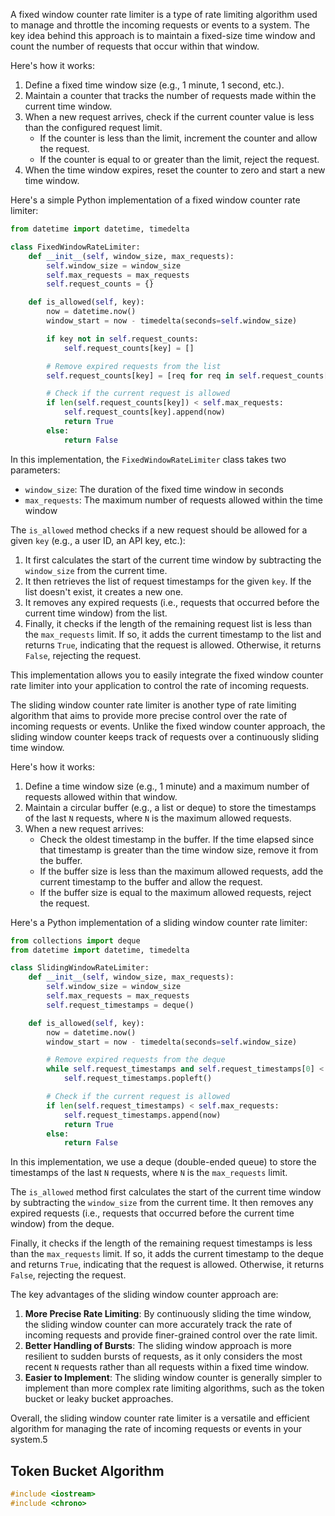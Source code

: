 A fixed window counter rate limiter is a type of rate limiting algorithm used to manage and throttle the incoming requests or events to a system. The key idea behind this approach is to maintain a fixed-size time window and count the number of requests that occur within that window.

Here's how it works:

1. Define a fixed time window size (e.g., 1 minute, 1 second, etc.).
2. Maintain a counter that tracks the number of requests made within the current time window.
3. When a new request arrives, check if the current counter value is less than the configured request limit.
   - If the counter is less than the limit, increment the counter and allow the request.
   - If the counter is equal to or greater than the limit, reject the request.
4. When the time window expires, reset the counter to zero and start a new time window.

Here's a simple Python implementation of a fixed window counter rate limiter:

```python
from datetime import datetime, timedelta

class FixedWindowRateLimiter:
    def __init__(self, window_size, max_requests):
        self.window_size = window_size
        self.max_requests = max_requests
        self.request_counts = {}

    def is_allowed(self, key):
        now = datetime.now()
        window_start = now - timedelta(seconds=self.window_size)

        if key not in self.request_counts:
            self.request_counts[key] = []

        # Remove expired requests from the list
        self.request_counts[key] = [req for req in self.request_counts[key] if req >= window_start]

        # Check if the current request is allowed
        if len(self.request_counts[key]) < self.max_requests:
            self.request_counts[key].append(now)
            return True
        else:
            return False
```

In this implementation, the `FixedWindowRateLimiter` class takes two parameters:
- `window_size`: The duration of the fixed time window in seconds
- `max_requests`: The maximum number of requests allowed within the time window

The `is_allowed` method checks if a new request should be allowed for a given `key` (e.g., a user ID, an API key, etc.):

1. It first calculates the start of the current time window by subtracting the `window_size` from the current time.
2. It then retrieves the list of request timestamps for the given `key`. If the list doesn't exist, it creates a new one.
3. It removes any expired requests (i.e., requests that occurred before the current time window) from the list.
4. Finally, it checks if the length of the remaining request list is less than the `max_requests` limit. If so, it adds the current timestamp to the list and returns `True`, indicating that the request is allowed. Otherwise, it returns `False`, rejecting the request.

This implementation allows you to easily integrate the fixed window counter rate limiter into your application to control the rate of incoming requests.

The sliding window counter rate limiter is another type of rate limiting algorithm that aims to provide more precise control over the rate of incoming requests or events. Unlike the fixed window counter approach, the sliding window counter keeps track of requests over a continuously sliding time window.

Here's how it works:

1. Define a time window size (e.g., 1 minute) and a maximum number of requests allowed within that window.
2. Maintain a circular buffer (e.g., a list or deque) to store the timestamps of the last `N` requests, where `N` is the maximum allowed requests.
3. When a new request arrives:
   - Check the oldest timestamp in the buffer. If the time elapsed since that timestamp is greater than the time window size, remove it from the buffer.
   - If the buffer size is less than the maximum allowed requests, add the current timestamp to the buffer and allow the request.
   - If the buffer size is equal to the maximum allowed requests, reject the request.

Here's a Python implementation of a sliding window counter rate limiter:

```python
from collections import deque
from datetime import datetime, timedelta

class SlidingWindowRateLimiter:
    def __init__(self, window_size, max_requests):
        self.window_size = window_size
        self.max_requests = max_requests
        self.request_timestamps = deque()

    def is_allowed(self, key):
        now = datetime.now()
        window_start = now - timedelta(seconds=self.window_size)

        # Remove expired requests from the deque
        while self.request_timestamps and self.request_timestamps[0] < window_start:
            self.request_timestamps.popleft()

        # Check if the current request is allowed
        if len(self.request_timestamps) < self.max_requests:
            self.request_timestamps.append(now)
            return True
        else:
            return False
```

In this implementation, we use a deque (double-ended queue) to store the timestamps of the last `N` requests, where `N` is the `max_requests` limit.

The `is_allowed` method first calculates the start of the current time window by subtracting the `window_size` from the current time. It then removes any expired requests (i.e., requests that occurred before the current time window) from the deque.

Finally, it checks if the length of the remaining request timestamps is less than the `max_requests` limit. If so, it adds the current timestamp to the deque and returns `True`, indicating that the request is allowed. Otherwise, it returns `False`, rejecting the request.

The key advantages of the sliding window counter approach are:

1. **More Precise Rate Limiting**: By continuously sliding the time window, the sliding window counter can more accurately track the rate of incoming requests and provide finer-grained control over the rate limit.
2. **Better Handling of Bursts**: The sliding window approach is more resilient to sudden bursts of requests, as it only considers the most recent `N` requests rather than all requests within a fixed time window.
3. **Easier to Implement**: The sliding window counter is generally simpler to implement than more complex rate limiting algorithms, such as the token bucket or leaky bucket approaches.

Overall, the sliding window counter rate limiter is a versatile and efficient algorithm for managing the rate of incoming requests or events in your system.5



## Token Bucket Algorithm
```c++
#include <iostream>
#include <chrono>
```

